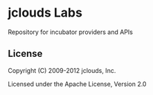 jclouds Labs
============

Repository for incubator providers and APIs

License
-------
Copyright (C) 2009-2012 jclouds, Inc.

Licensed under the Apache License, Version 2.0

